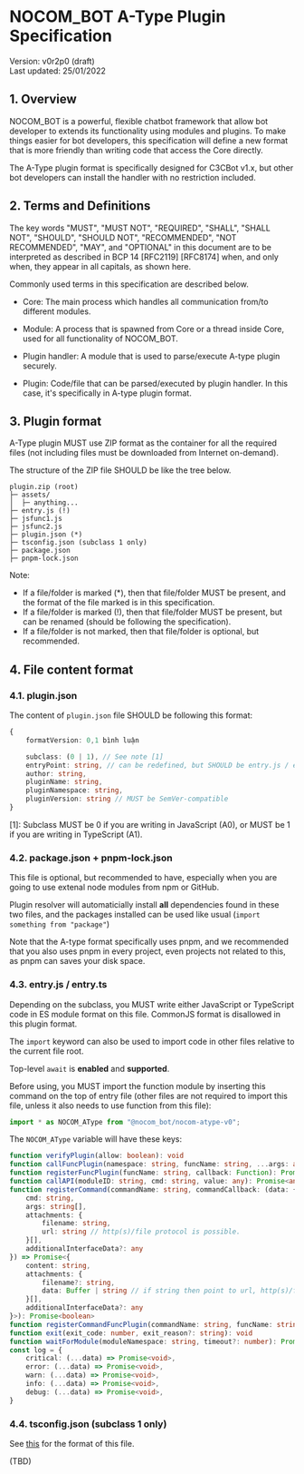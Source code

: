 # NOCOM_BOT A-Type Plugin Specification

Version: v0r2p0 (draft)<br>
Last updated: 25/01/2022

## 1. Overview

NOCOM_BOT is a powerful, flexible chatbot framework that allow bot developer to extends its functionality using modules and plugins. To make things easier for bot developers, this specification will define a new format that is more friendly than writing code that access the Core directly.

The A-Type plugin format is specifically designed for C3CBot v1.x, but other bot developers can install the handler with no restriction included.

## 2. Terms and Definitions

The key words "MUST", "MUST NOT", "REQUIRED", "SHALL", "SHALL NOT",
"SHOULD", "SHOULD NOT", "RECOMMENDED", "NOT RECOMMENDED", "MAY", and
"OPTIONAL" in this document are to be interpreted as described in BCP
14 [RFC2119] [RFC8174] when, and only when, they appear in all
capitals, as shown here.

Commonly used terms in this specification are described below.

- Core: The main process which handles all communication from/to different modules.

- Module: A process that is spawned from Core or a thread inside Core, used for all functionality of NOCOM_BOT.

- Plugin handler: A module that is used to parse/execute A-type plugin securely.

- Plugin: Code/file that can be parsed/executed by plugin handler. In this case, it's specifically in A-type plugin format.

## 3. Plugin format

A-Type plugin MUST use ZIP format as the container for all the required files (not including files must be downloaded from Internet on-demand).

The structure of the ZIP file SHOULD be like the tree below.

```
plugin.zip (root)
├─ assets/
│  ├─ anything...
├─ entry.js (!)
├─ jsfunc1.js
├─ jsfunc2.js
├─ plugin.json (*)
├─ tsconfig.json (subclass 1 only)
├─ package.json
├─ pnpm-lock.json
```

Note: 
- If a file/folder is marked (*), then that file/folder MUST be present, and the format of the file marked is in this specification.
- If a file/folder is marked (!), then that file/folder MUST be present, but can be renamed (should be following the specification).
- If a file/folder is not marked, then that file/folder is optional, but recommended.

## 4. File content format

### 4.1. plugin.json

The content of `plugin.json` file SHOULD be following this format:

```ts
{
    formatVersion: 0,1 bình luận

    subclass: (0 | 1), // See note [1]
    entryPoint: string, // can be redefined, but SHOULD be entry.js / entry.ts
    author: string,
    pluginName: string,
    pluginNamespace: string,
    pluginVersion: string // MUST be SemVer-compatible
}
```

[1]: Subclass MUST be 0 if you are writing in JavaScript (A0), or MUST be 1 if you are writing in TypeScript (A1).

### 4.2. package.json + pnpm-lock.json

This file is optional, but recommended to have, especially when you are going to use extenal node modules from npm or GitHub.

Plugin resolver will automaticially install **all** dependencies found in these two files, and the packages installed can be used like usual (`import something from "package"`)

Note that the A-type format specifically uses pnpm, and we recommended that you also uses pnpm in every project, even projects not related to this, as pnpm can saves your disk space.

### 4.3. entry.js / entry.ts

Depending on the subclass, you MUST write either JavaScript or TypeScript code in ES module format on this file. CommonJS format is disallowed in this plugin format.

The `import` keyword can also be used to import code in other files relative to the current file root.

Top-level `await` is **enabled** and **supported**.

Before using, you MUST import the function module by inserting this command on the top of entry file (other files are not required to import this file, unless it also needs to use function from this file):

```ts
import * as NOCOM_AType from "@nocom_bot/nocom-atype-v0";
```

The `NOCOM_AType` variable will have these keys:

```ts
function verifyPlugin(allow: boolean): void
function callFuncPlugin(namespace: string, funcName: string, ...args: any): Promise<any>
function registerFuncPlugin(funcName: string, callback: Function): Promise<boolean>
function callAPI(moduleID: string, cmd: string, value: any): Promise<any>
function registerCommand(commandName: string, commandCallback: (data: {
    cmd: string,
    args: string[],
    attachments: {
        filename: string,
        url: string // http(s)/file protocol is possible.
    }[],
    additionalInterfaceData?: any
}) => Promise<{
    content: string,
    attachments: {
        filename?: string,
        data: Buffer | string // if string then point to url, http(s)/file protocol allowed
    }[],
    additionalInterfaceData?: any
}>): Promise<boolean>
function registerCommandFuncPlugin(commandName: string, funcName: string): Promise<boolean>
function exit(exit_code: number, exit_reason?: string): void
function waitForModule(moduleNamespace: string, timeout?: number): Promise<boolean>
const log = {
    critical: (...data) => Promise<void>,
    error: (...data) => Promise<void>,
    warn: (...data) => Promise<void>,
    info: (...data) => Promise<void>,
    debug: (...data) => Promise<void>,
}
```

### 4.4. tsconfig.json (subclass 1 only)

See [this](https://www.typescriptlang.org/docs/handbook/tsconfig-json.html) for the format of this file.

(TBD)
